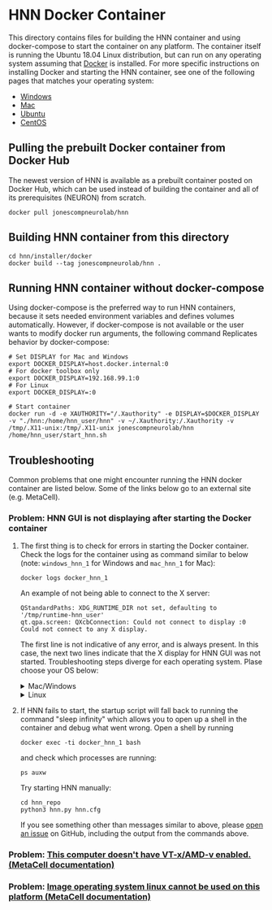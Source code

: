 # HNN Docker Container

This directory contains files for building the HNN container and using docker-compose to start the container on any platform. The container itself is running the Ubuntu 18.04 Linux distribution, but can run on any operating system assuming that [Docker](https://www.docker.com/) is installed. For more specific instructions on installing Docker and starting the HNN container, see one of the following pages that matches your operating system:
 * [Windows](../windows)
 * [Mac](../mac)
 * [Ubuntu](../ubuntu)
 * [CentOS](../centos)

## Pulling the prebuilt Docker container from Docker Hub
The newest version of HNN is available as a prebuilt container posted on Docker Hub, which can be used instead of building the container and all of its prerequisites (NEURON) from scratch.
```
docker pull jonescompneurolab/hnn
```

## Building HNN container from this directory
```
cd hnn/installer/docker
docker build --tag jonescompneurolab/hnn .
```

## Running HNN container without docker-compose
Using docker-compose is the preferred way to run HNN containers, because it sets needed environment variables and defines volumes automatically. However, if docker-compose is not available or the user wants to modify docker run arguments, the following command Replicates behavior by docker-compose:
```
# Set DISPLAY for Mac and Windows
export DOCKER_DISPLAY=host.docker.internal:0
# For docker toolbox only 
export DOCKER_DISPLAY=192.168.99.1:0
# For Linux
export DOCKER_DISPLAY=:0

# Start container
docker run -d -e XAUTHORITY="/.Xauthority" -e DISPLAY=$DOCKER_DISPLAY -v "./hnn:/home/hnn_user/hnn" -v ~/.Xauthority:/.Xauthority -v /tmp/.X11-unix:/tmp/.X11-unix jonescompneurolab/hnn /home/hnn_user/start_hnn.sh
```

## Troubleshooting

Common problems that one might encounter running the HNN docker container are listed below. Some of the links below go to an external site (e.g. MetaCell).

### Problem: HNN GUI is not displaying after starting the Docker container

1. The first thing is to check for errors in starting the Docker container. Check the logs for the container using as command similar to below (note: `windows_hnn_1` for Windows and `mac_hnn_1` for Mac):

   ```
   docker logs docker_hnn_1
   ```
   An example of not being able to connect to the X server:

   ```
   QStandardPaths: XDG_RUNTIME_DIR not set, defaulting to '/tmp/runtime-hnn_user'
   qt.qpa.screen: QXcbConnection: Could not connect to display :0
   Could not connect to any X display.
   ```

   The first line is not indicative of any error, and is always present. In this case, the next two lines indicate that the X display for HNN GUI was not started. Troubleshooting steps diverge for each operating system. Plase choose your OS below:
     <details><summary>Mac/Windows</summary>
     <p>

      1. Check that the X server is started (VcXsrv for Windows and XQuartz for Mac).
      2. Check for connectivity from within the container to the address given. This may be because of firewalls or an incorrect IP address. When in doubt, an IP address of the external interface (e.g. wireless) will work in most cases.
     </p>
     </details>
     <details><summary>Linux</summary>
     <p>

      1. Try explicitly giving the docker container authentication for display on the X server

         ```
         xhost +local:docker
         cd hnn/installer/docker
         docker-compose restart
         ```
     </p>
     </details>

2. If HNN fails to start, the startup script will fall back to running the command "sleep infinity" which allows you to open up a shell in the container and debug what went wrong. Open a shell by running
   ```
   docker exec -ti docker_hnn_1 bash
   ```

   and check which processes are running:
   ```
   ps auxw
   ```
   Try starting HNN manually:
   ```
   cd hnn_repo
   python3 hnn.py hnn.cfg
   ```
   If you see something other than messages similar to above, please [open an issue](https://github.com/jonescompneurolab/hnn/issues) on GitHub, including the output from the commands above.

 ### Problem: [This computer doesn't have VT-x/AMD-v enabled. (MetaCell documentation)](https://github.com/MetaCell/NetPyNE-UI/wiki/Docker-installation#problem-this-computer-doesnt-have-vt-xamd-v-enabled)
 ### Problem: [Image operating system linux cannot be used on this platform (MetaCell documentation)](https://github.com/MetaCell/NetPyNE-UI/wiki/Docker-installation#problem-image-operating-system-linux-cannot-be-used-on-this-platform)
